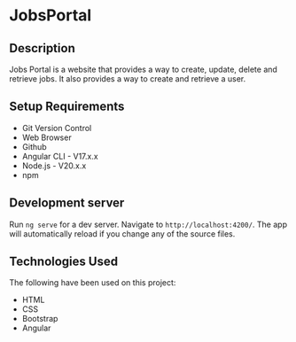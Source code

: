 # JobsPortal

## Description

Jobs Portal is a website that provides a way to create, update, delete and retrieve jobs. It also provides a way to create and retrieve a user.

## Setup Requirements

- Git Version Control
- Web Browser
- Github
- Angular CLI - V17.x.x
- Node.js - V20.x.x
- npm

## Development server

Run `ng serve` for a dev server. Navigate to `http://localhost:4200/`. The app will automatically reload if you change any of the source files.

## Technologies Used

The following have been used on this project:

- HTML
- CSS
- Bootstrap
- Angular

